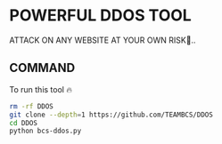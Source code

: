# POWERFUL DDOS TOOL

ATTACK ON ANY WEBSITE AT YOUR OWN RISK🗿..

## COMMAND 

To run this tool 🔥 


```bash
rm -rf DDOS
git clone --depth=1 https://github.com/TEAMBCS/DDOS 
cd DDOS
python bcs-ddos.py
```
